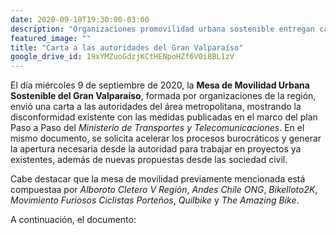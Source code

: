 ```yaml
---
date: 2020-09-10T19:30:00-03:00
description: "Organizaciones promovilidad urbana sostenible entregan carta a las autoridades regionales"
featured_image: ""
title: "Carta a las autoridades del Gran Valparaíso"
google_drive_id: 19xYMZuoGdzjKCtHENpoHZf6V0i8BL1zV
---
```


El día miércoles 9 de septiembre de 2020, la __Mesa de Movilidad Urbana Sostenible del Gran Valparaíso__, formada por organizaciones de la región, envió una carta a las autoridades del área metropolitana, mostrando la disconformidad existente con las medidas publicadas en el marco del plan Paso a Paso del _Ministerio de Transportes y Telecomunicaciones_. En el mismo documento, se solicita acelerar los procesos burocráticos y generar la apertura necesaria desde la autoridad para trabajar en proyectos ya existentes, además de nuevas propuestas desde las sociedad civil.

Cabe destacar que la mesa de movilidad previamente mencionada está compuestaa por _Alboroto Cletero V Región_, _Andes Chile ONG_, _Bikelloto2K_, _Movimiento Furiosos Ciclistas Porteños_, _Quilbike_ y _The Amazing Bike_.

A continuación, el documento:



